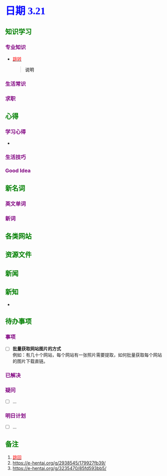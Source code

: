 ## <font color = blue face=楷体 size=6>日期 3.21 </font>

## <font color = green>知识学习 </font>
### <font color = purple>专业知识 </font>
+ <a id = "01-1">  [<font color = red>跳转</font>](#01-2)
   > <font color = o> 说明 </font>
### <font color = purple>生活常识 </font>

### <font color = purple>求职 </font>



## <font color = green>心得 </font>
### <font color = purple>学习心得 </font>
+ 
### <font color = purple>生活技巧 </font>

### <font color = purple>Good Idea </font>



## <font color = green>新名词 </font>
### <font color = purple>英文单词 </font>
### <font color = purple>新词 </font>



## <font color = green>各类网站 </font>


## <font color = green>资源文件 </font>


## <font color = green>新闻 </font>


## <font color = green>新知 </font>
+ 

## <font color = green>待办事项 </font>
### <font color = purple>事项 </font>
- [ ] **批量获取网站图片的方式**  
	例如：有几十个网站，每个网站有一张照片需要提取，如何批量获取每个网站的图片下载直链。
### <font color = purple>已解决 </font>
### <font color = purple>疑问 </font>
- [ ] ...
### <font color = purple>明日计划 </font>
- [ ] ...


## <font color = green>备注 </font>
  1. <a id ="01-2">[<font color = red>跳回</font>](#01-1)
  2. https://e-hentai.org/g/2938545/179927fb39/
  3. https://e-hentai.org/g/3235470/85fd593bb5/


<!--stackedit_data:
eyJoaXN0b3J5IjpbLTU4MTc3NzUsLTEwNjA2OTY2NjEsLTEwOD
I0MDAzNDMsNjYwODAyNDg3LC0zMjA0NjI5ODIsLTE2MzAxMTk0
NTBdfQ==
-->